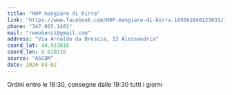 ```yaml
---
title: "HOP mangiare di birra"
link: "https://www.facebook.com/HOP-mangiare-di-birra-165561040123033/"
phone: "347.015.1401"
mail: "remobenzi@gmail.com"
address: "Via Arnaldo da Brescia, 13 Alessandria"
coord_lat: 44.913818
coord_lon: 8.610310
source: "ASCOM"
date: 2020-04-02
---
```


Ordini entro le 18:30, consegne dalle 19:30 tutti i giorni
